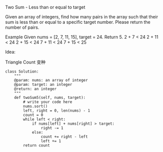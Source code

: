 Two Sum - Less than or equal to target

Given an array of integers, find how many pairs in the array such that their sum is less than or equal to a specific target number. Please return the number of pairs.

Example
Given nums = [2, 7, 11, 15], target = 24. 
Return 5. 
2 + 7 < 24
2 + 11 < 24
2 + 15 < 24
7 + 11 < 24
7 + 15 < 25

Idea:

Triangle Count 变种

```
class Solution:
    """
    @param: nums: an array of integer
    @param: target: an integer
    @return: an integer
    """
    def twoSum5(self, nums, target):
        # write your code here
        nums.sort()
        left, right = 0, len(nums) - 1
        count = 0
        while left < right:
            if nums[left] + nums[right] > target:
                right -= 1
            else:
                count += right - left
                left += 1
        return count
```



